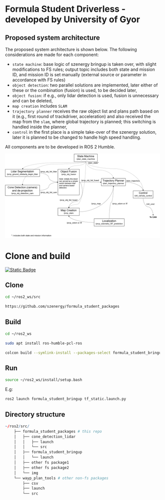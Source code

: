 # Formula Student Driverless - developed by University of Gyor

## Proposed system architecture
The proposed system architecture is shown below. The following considerations are made for each component:
- `state machine`: base logic of szenergy bringup is taken over, with slight modifications to FS rules; output topic includes both state and mission ID, and mission ID is set manually (external source or parameter in accordance with FS rules)
- `object detection`: two parallel solutions are implemented, later either of these or the combination (fusion) is used, to be decided later,
- `object fusion`: if e.g., only lidar detection is used, fusion is unnecessary and can be deleted,
- `map creation` includes `SLAM`
- `trajectory planner` receives the raw object list and plans path based on it (e.g., first round of trackdriver, acceleration) and also received the map from the `slam`, where global trajectory is planned; this switching is handled inside the planner,
- `control` in the first place is a simple take-over of the szenergy solution, later it is planned to be changed to handle high speed handling.

All components are to be developed in ROS 2 Humble.

![Architecture](img/arch.png)


# Clone and build

[![Static Badge](https://img.shields.io/badge/ROS_2-Humble-34aec5)](https://docs.ros.org/en/humble/)

## Clone

``` bash
cd ~/ros2_ws/src
```

``` bash
https://github.com/szenergy/formula_student_packages
```

## Build

``` bash
cd ~/ros2_ws 
```

``` bash
sudo apt install ros-humble-pcl-ros
```

``` bash
colcon build --symlink-install --packages-select formula_student_bringup cone_detection_lidar
```

## Run
 
``` bash
source ~/ros2_ws/install/setup.bash 
```
E.g:
``` bash
ros2 launch formula_student_bringup tf_static.launch.py
```

## Directory structure

``` r
~/ros2/src/
    ├── formula_student_packages # this repo
    │   ├── cone_detection_lidar
    │   │   ├── launch
    │   │   └── src
    │   ├── formula_student_bringup
    │   │   └── launch
    │   ├── other fs package1
    │   ├── other fs package2
    │   └── img
    └── wayp_plan_tools # other non-fs packages
        ├── csv
        ├── launch
        └── src
```